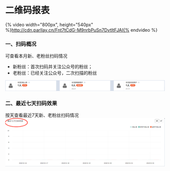 # 二维码报表

{% video width="800px", height="540px" %}http://cdn.parllay.cn/Fnt7tCdG-M9nrbPuSn7DvtItFJAI{% endvideo %}

### 一、扫码概况

可查看本月新、老粉丝扫码情况

* 新粉丝：首次扫码并关注公众号的粉丝；
* 老粉丝：已经关注公众号，二次扫描的粉丝

![](/assets/1516597792%281%29.png)

### 二、最近七天扫码效果

按天查看最近7天新、老粉丝扫码情况![](/assets/1516597873%281%29.png)

